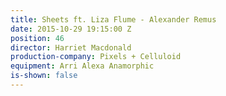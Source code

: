 ```yaml
---
title: Sheets ft. Liza Flume - Alexander Remus
date: 2015-10-29 19:15:00 Z
position: 46
director: Harriet Macdonald
production-company: Pixels + Celluloid
equipment: Arri Alexa Anamorphic
is-shown: false
---
```


